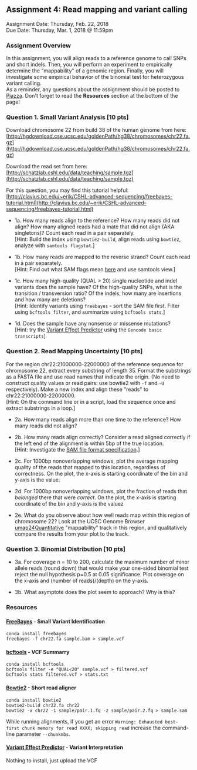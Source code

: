 ## Assignment 4: Read mapping and variant calling
Assignment Date: Thursday, Feb. 22, 2018  
Due Date: Thursday, Mar. 1, 2018 @ 11:59pm  

### Assignment Overview

In this assignment, you will align reads to a reference genome to call SNPs and short indels. Then, you will perform an experiment to empirically determine the "mappability" of a genomic region. Finally, you will investigate some empirical behavior of the binomial test for heterozygous variant calling.  
As a reminder, any questions about the assignment should be posted to [Piazza](https://piazza.com/class/jcumooljtd46p7). Don't forget to read the **Resources** section at the bottom of the page!

### Question 1. Small Variant Analysis [10 pts]

Download chromosome 22 from build 38 of the human genome from here:  
[http://hgdownload.cse.ucsc.edu/goldenPath/hg38/chromosomes/chr22.fa.gz](http://hgdownload.cse.ucsc.edu/goldenPath/hg38/chromosomes/chr22.fa.gz)

Download the read set from here:  
[http://schatzlab.cshl.edu/data/teaching/sample.tgz](http://schatzlab.cshl.edu/data/teaching/sample.tgz)

For this question, you may find this tutorial helpful:  
[http://clavius.bc.edu/~erik/CSHL-advanced-sequencing/freebayes-tutorial.html](http://clavius.bc.edu/~erik/CSHL-advanced-sequencing/freebayes-tutorial.html)

- 1a. How many reads align to the reference? How many reads did not align? How many aligned reads had a mate that did not align (AKA singletons)? Count each read in a pair separately.  
[Hint: Build the index using `bowtie2-build`, align reads using `bowtie2`, analyze with `samtools flagstat`.]

- 1b. How many reads are mapped to the reverse strand? Count each read in a pair separately.   
[Hint: Find out what SAM flags mean [here](https://broadinstitute.github.io/picard/explain-flags.html) and use samtools view.]

- 1c. How many high-quality (QUAL > 20) single nucleotide and indel variants does the sample have? Of the high-quality SNPs, what is the transition / transversion ratio? Of the indels, how many are insertions and how many are deletions?  
[Hint:  Identify variants using `freebayes` - sort the SAM file first. Filter using `bcftools filter`, and summarize using `bcftools stats`.]

- 1d. Does the sample have any nonsense or missense mutations?  
[Hint: try the [Variant Effect Predictor](http://useast.ensembl.org/Tools/VEP) using the `Gencode basic transcripts`]

### Question 2. Read Mapping Uncertainty [10 pts]

For the region chr22:21000000-22000000 of the reference sequence for chromosome 22, extract every substring of length 35. Format the substrings as a FASTA file and use read names that indicate the origin. (No need to construct quality values or read pairs: use bowtie2 with `-f` and `-U` respectively). Make a new index and align these "reads" to chr22:21000000-22000000.  
[Hint: On the command line or in a script, load the sequence once and extract substrings in a loop.]

- 2a. How many reads align more than one time to the reference? How many reads did not align?

- 2b. How many reads align correctly? Consider a read aligned correctly if the left end of the alignment is within 5bp of the true location.  
[Hint: Investigate the [SAM file format specification](https://samtools.github.io/hts-specs/SAMv1.pdf).]

- 2c. For 1000bp nonoverlapping windows, plot the average mapping quality of the reads that mapped to this location, regardless of correctness. On the plot, the x-axis is starting coordinate of the bin and y-axis is the value.

- 2d. For 1000bp nonoverlapping windows, plot the fraction of reads that *belonged* there that were *correct*. On the plot, the x-axis is starting coordinate of the bin and y-axis is the valuez

- 2e. What do you observe about how well reads map within this region of chromosome 22? Look at the UCSC Genome Browser [umap24Quantitative](https://genome.ucsc.edu/cgi-bin/hgTrackUi?g=umap) "mappability" track in this region, and qualitatively compare the results from your plot to the track.  

### Question 3. Binomial Distribution [10 pts]

- 3a. For coverage n = 10 to 200, calculate the maximum number of minor allele reads (round down) that would make your one-sided binomial test reject the null hypothesis p=0.5 at 0.05 significance. Plot coverage on the x-axis and (number of reads)/(depth) on the y-axis.

- 3b. What asymptote does the plot seem to approach? Why is this?

### Resources

#### [FreeBayes](https://github.com/ekg/freebayes) - Small Variant Identification

```
conda install freebayes
freebayes -f chr22.fa sample.bam > sample.vcf
```

#### [bcftools](https://samtools.github.io/bcftools/bcftools.html) - VCF Summarry

```
conda install bcftools
bcftools filter -e "QUAL<20" sample.vcf > filtered.vcf
bcftools stats filtered.vcf > stats.txt
```

#### [Bowtie2](http://bowtie-bio.sourceforge.net/bowtie2/index.shtml) - Short read aligner

```
conda install bowtie2
bowtie2-build chr22.fa chr22
bowtie2 -x chr22 -1 sample/pair.1.fq -2 sample/pair.2.fq > sample.sam
```

While running alignments, if you get an error `Warning: Exhausted best-first chunk memory for read XXXX; skipping read` increase the command-line parameter `--chunkmbs`.

#### [Variant Effect Predictor](http://useast.ensembl.org/Tools/VEP) - Variant Interpretation

Nothing to install, just upload the VCF

